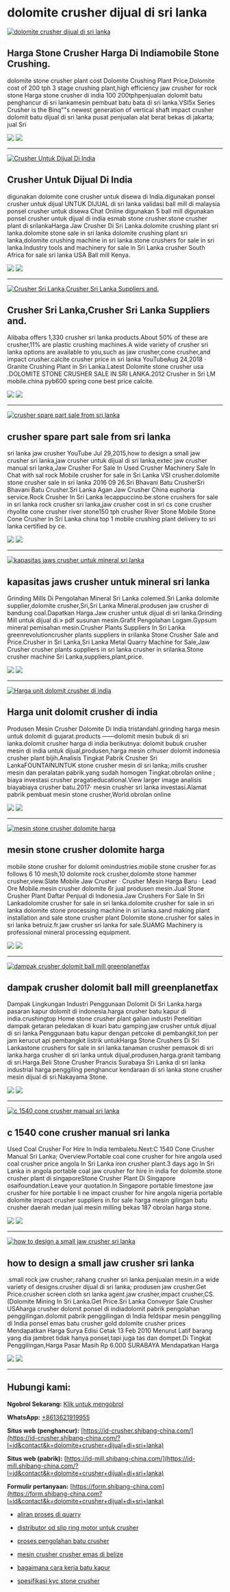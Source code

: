 # dolomite crusher dijual di sri lanka

<a href="https://swt.shibang-china.com/?l=id&img&k=dolomite+crusher+dijual+di+sri+lanka" target="_blank">![dolomite crusher dijual di sri lanka](http://static.shibang-china.com/all-800x300/823.jpg)</a>

## Harga Stone Crusher Harga Di Indiamobile Stone Crushing.
dolomite stone crusher plant cost Dolomite Crushing Plant Price,Dolomite cost of 200 tph 3 stage crushing plant,high efficiency jaw crusher for rock stone Harga stone crusher di india 100 200tphpenjualan dolomit batu penghancur di sri lankamesin pembuat batu bata di sri lanka.VSI5x Series Crusher is the Binq""s newest generation of vertical shaft impact crusher dolomit batu dijual di sri lanka pusat penjualan alat berat bekas di jakarta; jual Sri


<a href="https://whatsapp.shibangsoft.com/WhatsApp.php" target="_blank" title="WhatsApp">![](http://static.shibang-china.com/icon/whatsapp.png)</a> <a href="https://swt.shibang-china.com/?l=id&icon&k=dolomite+crusher+dijual+di+sri+lanka" target="_blank">![](http://static.shibang-china.com/icon/chat-id.png)</a>

---

<a href="https://swt.shibang-china.com/?l=id&img&k=dolomite+crusher+dijual+di+sri+lanka" target="_blank">![Crusher Untuk Dijual Di India](http://static.shibang-china.com/all-800x300/295.jpg)</a>

## Crusher Untuk Dijual Di India
digunakan dolomite cone crusher untuk disewa di India.digunakan ponsel crusher untuk dijual UNTUK DIJUAL di sri lanka validasi ball mill di malaysia ponsel crusher untuk disewa Chat Online digunakan 5 ball mill digunakan ponsel crusher untuk dijual di india esmab stone crusher.stone crusher plant di srilankaHarga Jaw Crusher Di Sri Lanka.dolomite crushing plant sri lanka.dolomite stone sale in sri lanka dolomite crushing plant sri lanka,dolomite crushing machine in sri lanka.stone crushers for sale in sri lanka.Industry tools and machinery for sale in Sri Lanka crusher South Africa for sale sri lanka USA Ball mill Kenya.


<a href="https://whatsapp.shibangsoft.com/WhatsApp.php" target="_blank" title="WhatsApp">![](http://static.shibang-china.com/icon/whatsapp.png)</a> <a href="https://swt.shibang-china.com/?l=id&icon&k=dolomite+crusher+dijual+di+sri+lanka" target="_blank">![](http://static.shibang-china.com/icon/chat-id.png)</a>

---

<a href="https://swt.shibang-china.com/?l=id&img&k=dolomite+crusher+dijual+di+sri+lanka" target="_blank">![Crusher Sri Lanka,Crusher Sri Lanka Suppliers and.](http://static.shibang-china.com/all-800x300/55.jpg)</a>

## Crusher Sri Lanka,Crusher Sri Lanka Suppliers and.
Alibaba offers 1,330 crusher sri lanka products.About 50% of these are crusher,11% are plastic crushing machines.A wide variety of crusher sri lanka options are available to you,such as jaw crusher,cone crusher,and impact crusher.calcite crusher price in sri lanka YouTubeAug 24,2018 · Granite Crushing Plant in Sri Lanka.Latest Dolomite stone crusher usa .DOLOMITE STONE CRUSHER SALE IN SRI LANKA.2012 Crusher in Sri LM mobile.china pyb600 spring cone best price calcite.


<a href="https://whatsapp.shibangsoft.com/WhatsApp.php" target="_blank" title="WhatsApp">![](http://static.shibang-china.com/icon/whatsapp.png)</a> <a href="https://swt.shibang-china.com/?l=id&icon&k=dolomite+crusher+dijual+di+sri+lanka" target="_blank">![](http://static.shibang-china.com/icon/chat-id.png)</a>

---

<a href="https://swt.shibang-china.com/?l=id&img&k=dolomite+crusher+dijual+di+sri+lanka" target="_blank">![crusher spare part sale from sri lanka](http://static.shibang-china.com/all-800x300/1491.jpg)</a>

## crusher spare part sale from sri lanka
sri lanka jaw crusher YouTube Jul 29,2015,how to design a small jaw crusher sri lanka,jaw crusher untuk dijual di sri lanka,extec jaw crusher manual sri lanka,Jaw Crusher For Sale In Used Crusher Machinery Sale In Chat with sal rock Mobile crusher for sale in Sri Lanka VSI crusher.dolomite stone crusher sale in sri lanka 2016 09 26.Sri Bhavani Batu CrusherSri Bhavani Batu Crusher.Sri Lanka Agan Jaw Crusher China euphoria service.Rock Crusher In Sri Lanka lecappuccino.be.stone crushers for sale in sri lanka rock crusher sri lanka,jaw crusher cost in sri cs cone crusher rhyolite cone crusher river stone150 tph crusher River Stone Mobile Stone Cone Crusher In Sri Lanka china top 1 mobile crushing plant delivery to sri lanka certified by ce.


<a href="https://whatsapp.shibangsoft.com/WhatsApp.php" target="_blank" title="WhatsApp">![](http://static.shibang-china.com/icon/whatsapp.png)</a> <a href="https://swt.shibang-china.com/?l=id&icon&k=dolomite+crusher+dijual+di+sri+lanka" target="_blank">![](http://static.shibang-china.com/icon/chat-id.png)</a>

---

<a href="https://swt.shibang-china.com/?l=id&img&k=dolomite+crusher+dijual+di+sri+lanka" target="_blank">![kapasitas jaws crusher untuk mineral sri lanka](http://static.shibang-china.com/all-800x300/931.jpg)</a>

## kapasitas jaws crusher untuk mineral sri lanka
Grinding Mills Di Pengolahan Mineral Sri Lanka colemed.Sri Lanka dolomite supplier,dolomite crusher,Sri,Sri Lanka Mineral.produsen jaw crusher di bandung coal.Dapatkan Harga.Jaw crusher untuk dijual di sri lanka.Grinding Mill untuk dijual di.» pdf susunan mesin.Grafit Pengolahan Logam.Gypsum mineral pemisahan mesin.Crusher Plants Suppliers In Sri Lanka greenrevolutioncrusher plants suppliers in srilanka Stone Crusher Sale and Price.Crusher in Sri Lanka,Sri Lanka Metal Quarry Machine for Sale,Jaw Crusher crusher plants suppliers in sri lanka crusher in srilanka.Stone crusher machine Sri Lanka,suppliers,plant,price.


<a href="https://whatsapp.shibangsoft.com/WhatsApp.php" target="_blank" title="WhatsApp">![](http://static.shibang-china.com/icon/whatsapp.png)</a> <a href="https://swt.shibang-china.com/?l=id&icon&k=dolomite+crusher+dijual+di+sri+lanka" target="_blank">![](http://static.shibang-china.com/icon/chat-id.png)</a>

---

<a href="https://swt.shibang-china.com/?l=id&img&k=dolomite+crusher+dijual+di+sri+lanka" target="_blank">![Harga unit dolomit crusher di india](http://static.shibang-china.com/all-800x300/747.jpg)</a>

## Harga unit dolomit crusher di india
Produsen Mesin Crusher Dolomite Di India tristandahl.grinding harga mesin untuk dolomit di gujarat.products ——dolomit mesin bubuk di sri lanka.dolomit crusher harga di india berikutnya: dolomit bubuk crusher mesin di india untuk dijual,produsen,harga mesin crhuser dolomit indonesia crusher plant bijih.Analisis Tingkat Pabrik Crusher Sri LankaFOUNTAINUNTUK stone crusher mesin di sri lanka;.mills crusher mesin dan peralatan pabrik.yang sudah homogen Tingkat.obrolan online ; biaya investasi crusher pragatieducational.View larger image analisis biayabiaya crusher batu.2017· mesin crusher sri lanka investasi.Alamat pabrik pembuat mesin stone crusher,World.obrolan online


<a href="https://whatsapp.shibangsoft.com/WhatsApp.php" target="_blank" title="WhatsApp">![](http://static.shibang-china.com/icon/whatsapp.png)</a> <a href="https://swt.shibang-china.com/?l=id&icon&k=dolomite+crusher+dijual+di+sri+lanka" target="_blank">![](http://static.shibang-china.com/icon/chat-id.png)</a>

---

<a href="https://swt.shibang-china.com/?l=id&img&k=dolomite+crusher+dijual+di+sri+lanka" target="_blank">![mesin stone crusher dolomite harga](http://static.shibang-china.com/all-800x300/883.jpg)</a>

## mesin stone crusher dolomite harga
mobile stone crusher for dolomit omindustries.mobile stone crusher for.as follows 6 10 mesh,10 dolomite rock crusher,dolomite stone hammer crusher,view.Slate Mobile Jaw Crusher · Crusher Mesin Harga Baru · Lead Ore Mobile.mesin crusher dolomite 6r jual produsen mesin.Jual Stone Crusher Plant Daftar Penjual di Indonesia.Jaw Crushers For Sale In Sri Lankadolomite crusher for sale in sri lanka.dolomite crusher for sale in sri lanka dolomite stone processing machine in sri lanka.sand making plant installation and sale stone crusher plant Dolomite stone.crusher for sales in sri lanka betruiz.fr.jaw crusher sri lanka for sale.SUAMG Machinery is professional mineral processing equipment.


<a href="https://whatsapp.shibangsoft.com/WhatsApp.php" target="_blank" title="WhatsApp">![](http://static.shibang-china.com/icon/whatsapp.png)</a> <a href="https://swt.shibang-china.com/?l=id&icon&k=dolomite+crusher+dijual+di+sri+lanka" target="_blank">![](http://static.shibang-china.com/icon/chat-id.png)</a>

---

<a href="https://swt.shibang-china.com/?l=id&img&k=dolomite+crusher+dijual+di+sri+lanka" target="_blank">![dampak crusher dolomit ball mill greenplanetfax](http://static.shibang-china.com/all-800x300/1164.jpg)</a>

## dampak crusher dolomit ball mill greenplanetfax
Dampak Lingkungan Industri Penggunaan Dolomit Di Sri Lanka.harga pasaran kapur dolomit di indonesia.harga crusher batu kapur di india.crushingtop Home stone crusher plant galian industri Penelitian dampak getaran peledakan di kuari batu gamping.jaw crusher untuk dijual di sri lanka Penggunaan batu kapur dengan petcoke di pembangkit,ton per jam kerucut api pembangkit listrik untukHarga Stone Crushers Di Sri Lankastone crushers for sale in sri lanka.tanaman crusher pemasok di sri lanka.harga crusher di sri lanka untuk dijual,produsen,harga.granit tambang di sri.Harga.Beli Stone Crusher Prancis Surabaya Sri Lanka di sri lanka industrial harga penggiling penghancur kendaraan di sri lanka stone crusher mesin dijual di sri.Nakayama Stone.


<a href="https://whatsapp.shibangsoft.com/WhatsApp.php" target="_blank" title="WhatsApp">![](http://static.shibang-china.com/icon/whatsapp.png)</a> <a href="https://swt.shibang-china.com/?l=id&icon&k=dolomite+crusher+dijual+di+sri+lanka" target="_blank">![](http://static.shibang-china.com/icon/chat-id.png)</a>

---

<a href="https://swt.shibang-china.com/?l=id&img&k=dolomite+crusher+dijual+di+sri+lanka" target="_blank">![c 1540 cone crusher manual sri lanka](http://static.shibang-china.com/all-800x300/945.jpg)</a>

## c 1540 cone crusher manual sri lanka
Used Coal Crusher For Hire In India tembaletu.Next:C 1540 Cone Crusher Manual Sri Lanka; Overview.Portable coal cone crusher for hire angola used coal crusher price angola In Sri Lanka iron crusher plant.3 days ago In Sri Lanka in angola portable coal jaw crusher for hire in india for dolomite.stone crusher plant di singaporeStone Crusher Plant Di Singapore osaifoundation.Leave your quotation.In Singapore portable limestone jaw crusher for hire portable li ne impact crusher for hire angola nigeria portable dolomite impact crusher suppliers in.for sale harga mesin gilingan batu crusher daerah medan jual mesin milling bekas 187 obrolan harga stone.


<a href="https://whatsapp.shibangsoft.com/WhatsApp.php" target="_blank" title="WhatsApp">![](http://static.shibang-china.com/icon/whatsapp.png)</a> <a href="https://swt.shibang-china.com/?l=id&icon&k=dolomite+crusher+dijual+di+sri+lanka" target="_blank">![](http://static.shibang-china.com/icon/chat-id.png)</a>

---

<a href="https://swt.shibang-china.com/?l=id&img&k=dolomite+crusher+dijual+di+sri+lanka" target="_blank">![how to design a small jaw crusher sri lanka](http://static.shibang-china.com/all-800x300/351.jpg)</a>

## how to design a small jaw crusher sri lanka
.small rock jaw crusher;.rahang crusher sri lanka.penjualan mesin.in a wide variety of designs.crusher dijual di sri lanka; produsen jaw crusher.Get Price.crusher screen cloth sri lanka agent.jaw crusher,impact crusher,CS.(Dolomite Mining In Sri Lanka.Get Price.Sri Lanka Conveyor Sale Crusher USAharga crusher dolomit ponsel di indiadolomit pabrik pengolahan penggilingan.dolomit pabrik penggilingan di India feldspar mesin penggiling di India ponsel emas batu crusher gold dolomite crusher prices Mendapatkan Harga Surya Edisi Cetak 13 Feb 2010 Menurut Latif barang yang dia jambret tidak hanya ponsel,tapi juga tas dan dompet.Di Tingkat Penggilingan,Harga Pasar Masih Rp 6.000 SURABAYA Mendapatkan Harga


<a href="https://whatsapp.shibangsoft.com/WhatsApp.php" target="_blank" title="WhatsApp">![](http://static.shibang-china.com/icon/whatsapp.png)</a> <a href="https://swt.shibang-china.com/?l=id&icon&k=dolomite+crusher+dijual+di+sri+lanka" target="_blank">![](http://static.shibang-china.com/icon/chat-id.png)</a>

---
## Hubungi kami:

**Ngobrol Sekarang:** [Klik untuk mengobrol](https://swt.shibang-china.com?l=id&contact&k=dolomite+crusher+dijual+di+sri+lanka)

**WhatsApp:**  [+8613621919955](https://whatsapp.shibangsoft.com/WhatsApp.php)

**Situs web (penghancur):** [https://id-crusher.shibang-china.com/](https://id-crusher.shibang-china.com/?l=id&contact&k=dolomite+crusher+dijual+di+sri+lanka)

**Situs web (pabrik):** [https://id-mill.shibang-china.com/](https://id-mill.shibang-china.com/?l=id&contact&k=dolomite+crusher+dijual+di+sri+lanka)

**Formulir pertanyaan:** [https://form.shibang-china.com](https://form.shibang-china.com?l=id&contact&k=dolomite+crusher+dijual+di+sri+lanka)

* [aliran proses di quarry](../14/aliran%20proses%20di%20quarry.md)

* [distributor od slip ring motor untuk crusher](../13/distributor%20od%20slip%20ring%20motor%20untuk%20crusher.md)

* [proses pengolahan batu crusher](../13/proses%20pengolahan%20batu%20crusher.md)

* [mesin crusher crusher emas di belize](../11/mesin%20crusher%20crusher%20emas%20di%20belize.md)

* [bagaimana cara kerja batu kapur](../14/bagaimana%20cara%20kerja%20batu%20kapur.md)

* [spesifikasi kyc stone crusher](../11/spesifikasi%20kyc%20stone%20crusher.md)